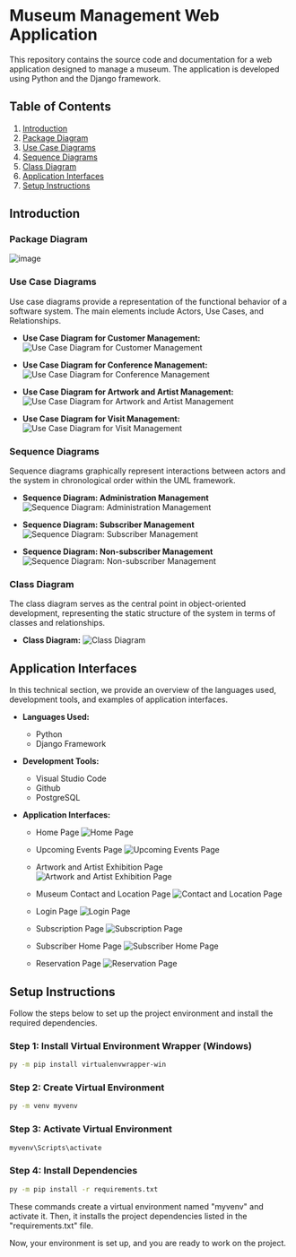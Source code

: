 # Museum Management Web Application

This repository contains the source code and documentation for a web application designed to manage a museum. The application is developed using Python and the Django framework.

## Table of Contents
1. [Introduction](#introduction)
2. [Package Diagram](#package-diagram)
3. [Use Case Diagrams](#use-case-diagrams)
4. [Sequence Diagrams](#sequence-diagrams)
5. [Class Diagram](#class-diagram)
6. [Application Interfaces](#application-interfaces)
7. [Setup Instructions](#setup-instructions)

## Introduction

### Package Diagram
![image](https://github.com/oumaimabenaboud/Gestion-de-musee/assets/120368654/b4fa32a6-b964-4f2e-b776-324d393fd8e8)

### Use Case Diagrams
Use case diagrams provide a representation of the functional behavior of a software system. The main elements include Actors, Use Cases, and Relationships.

- **Use Case Diagram for Customer Management:**
 ![Use Case Diagram for Customer Management](https://github.com/oumaimabenaboud/Gestion-de-musee/assets/120368654/580ee720-c731-46a7-b9dc-45d6548257a8)


- **Use Case Diagram for Conference Management:**
  ![Use Case Diagram for Conference Management](https://github.com/oumaimabenaboud/Gestion-de-musee/assets/120368654/b7ed01cd-3de2-49e8-bfc3-96efe18f983f)

- **Use Case Diagram for Artwork and Artist Management:**
  ![Use Case Diagram for Artwork and Artist Management](https://github.com/oumaimabenaboud/Gestion-de-musee/assets/120368654/9ea5cdeb-7a54-41b3-ab97-799e3fa2a317)

- **Use Case Diagram for Visit Management:**
  ![Use Case Diagram for Visit Management](https://github.com/oumaimabenaboud/Gestion-de-musee/assets/120368654/502d5cbe-75cd-45d8-92c9-ed95dd7fd81a)
  
### Sequence Diagrams
Sequence diagrams graphically represent interactions between actors and the system in chronological order within the UML framework.

- **Sequence Diagram: Administration Management**
  ![Sequence Diagram: Administration Management](https://github.com/oumaimabenaboud/Gestion-de-musee/assets/120368654/276dc1a8-d929-4541-a038-626f729cc5a7)

- **Sequence Diagram: Subscriber Management**
  ![Sequence Diagram: Subscriber Management](https://github.com/oumaimabenaboud/Gestion-de-musee/assets/120368654/97ccf8db-253d-4bf8-a452-2810d9356b3f)

- **Sequence Diagram: Non-subscriber Management**
  ![Sequence Diagram: Non-subscriber Management](https://github.com/oumaimabenaboud/Gestion-de-musee/assets/120368654/b94be0d8-b0ff-4585-bf86-033a557bbcdc)


### Class Diagram
The class diagram serves as the central point in object-oriented development, representing the static structure of the system in terms of classes and relationships.

- **Class Diagram:**
  ![Class Diagram](https://github.com/oumaimabenaboud/Gestion-de-musee/assets/120368654/cc738533-7b1c-4432-84cd-d2e947e13077)


## Application Interfaces

In this technical section, we provide an overview of the languages used, development tools, and examples of application interfaces.

- **Languages Used:**
  - Python
  - Django Framework

- **Development Tools:**
  - Visual Studio Code
  - Github
  - PostgreSQL

- **Application Interfaces:**
  - Home Page
    ![Home Page](https://github.com/oumaimabenaboud/Gestion-de-musee/assets/120368654/94d8e9ca-9a5c-4753-b27b-8bae71a5c3ee)

  - Upcoming Events Page
    ![Upcoming Events Page](https://github.com/oumaimabenaboud/Gestion-de-musee/assets/120368654/e59f5aad-7e45-41a6-bfcd-02a363e3340a)

  - Artwork and Artist Exhibition Page
    ![Artwork and Artist Exhibition Page](https://github.com/oumaimabenaboud/Gestion-de-musee/assets/120368654/59ab9518-439b-4088-bf2e-5e48be9c0921)

  - Museum Contact and Location Page
    ![Contact and Location Page](https://github.com/oumaimabenaboud/Gestion-de-musee/assets/120368654/9976474d-e5d5-4fff-a18a-fed85c742b6a)

  - Login Page
    ![Login Page](https://github.com/oumaimabenaboud/Gestion-de-musee/assets/120368654/a2f065bc-1fbb-425f-b482-a7682bd589da)

  - Subscription Page
    ![Subscription Page](https://github.com/oumaimabenaboud/Gestion-de-musee/assets/120368654/a89fc43e-dd8c-4442-a7cf-ff7cd821fa91)

  - Subscriber Home Page
    ![Subscriber Home Page](https://github.com/oumaimabenaboud/Gestion-de-musee/assets/120368654/49258778-7813-401d-aaac-cd5b8efbad8b)

  - Reservation Page
    ![Reservation Page](https://github.com/oumaimabenaboud/Gestion-de-musee/assets/120368654/04969ef9-f236-4c3a-a0ea-0a0b3631063d)


## Setup Instructions

Follow the steps below to set up the project environment and install the required dependencies.

### Step 1: Install Virtual Environment Wrapper (Windows)

```bash
py -m pip install virtualenvwrapper-win
```

### Step 2: Create Virtual Environment

```bash
py -m venv myvenv
```

### Step 3: Activate Virtual Environment

```bash
myvenv\Scripts\activate
```

### Step 4: Install Dependencies

```bash
py -m pip install -r requirements.txt
```

These commands create a virtual environment named "myvenv" and activate it. Then, it installs the project dependencies listed in the "requirements.txt" file.

Now, your environment is set up, and you are ready to work on the project.
